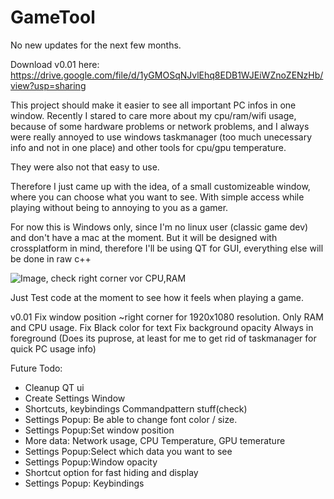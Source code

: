 # GameTool

No new updates for the next few months.

Download v0.01 here: https://drive.google.com/file/d/1yGMOSqNJvlEhq8EDB1WJEiWZnoZENzHb/view?usp=sharing

This project should make it easier to see all important PC infos in one window.
Recently I stared to care more about my cpu/ram/wifi usage, because of some hardware problems
or network problems, and I always were really annoyed to use windows taskmanager (too much unecessary info and not in one place) and other tools for cpu/gpu temperature.

They were also not that easy to use.

Therefore I just came up with the idea, of a small customizeable window, where you can choose what you want to see.
With simple access while playing without being to annoying to you as a gamer.


For now this is Windows only, since I'm no linux user (classic game dev)
and don't have a mac at the moment.
But it will be  designed with crossplatform in mind, therefore I'll be using QT for GUI, everything else will be done
in raw c++

![Image, check right corner vor CPU,RAM](https://puu.sh/z7u6y/df90fa9967.png)

Just Test code at the moment to see how it feels when playing a game.

v0.01
Fix window position ~right corner for 1920x1080 resolution.
Only RAM and CPU usage.
Fix Black color for text
Fix background opacity
Always in foreground
(Does its puprose, at least for me to get rid of taskmanager for quick PC usage info)


Future Todo:

- Cleanup QT ui
- Create Settings Window
- Shortcuts, keybindings Commandpattern stuff(check)
- Settings Popup: Be able to change font color / size.
- Settings Popup:Set window position
- More data: Network usage, CPU Temperature, GPU temerature
- Settings Popup:Select which data you want to see
- Settings Popup:Window opacity
- Shortcut option for fast hiding and display
- Settings Popup: Keybindings

